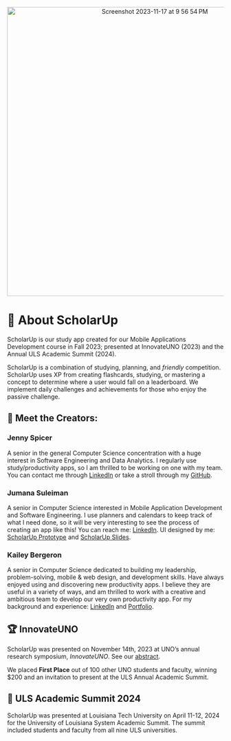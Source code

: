 <p align="center">
<img width="671" alt="Screenshot 2023-11-17 at 9 56 54 PM" src="https://github.com/Jenspi/ScholarUp/assets/148403239/8ac04a5b-2d2e-418f-bca4-c0425b4a6977">
</p>

# :green_apple: About ScholarUp
ScholarUp is our study app created for our Mobile Applications Development course in Fall 2023; presented at InnovateUNO (2023) and the Annual ULS Academic Summit (2024).

ScholarUp is a combination of studying, planning, and _friendly_ competition. ScholarUp uses XP from creating flashcards, studying, or mastering a concept to determine where a user would fall on a leaderboard. We implement daily challenges and achievements for those who enjoy the passive challenge.

## :pencil: Meet the Creators:
### Jenny Spicer
A senior in the general Computer Science concentration with a huge interest in Software Engineering and Data Analytics. I regularly use study/productivity apps, so I am thrilled to be working on one with my team. You can contact me through [LinkedIn](https://www.linkedin.com/in/jenspi/) or take a stroll through my [GitHub](https://github.com/Jenspi).

### Jumana Suleiman
A senior in Computer Science interested in Mobile Application Development and Software Engineering. I use planners and calendars to keep track of what I need done, so it will be very interesting to see the process of creating an app like this! You can reach me: [LinkedIn](https://www.linkedin.com/in/jumana-sul).
UI designed by me: [ScholarUp Prototype](https://github.com/JumanaCS/MY-ART/tree/main/ScholarUp) and [ScholarUp Slides](https://docs.google.com/presentation/d/17w2G4pYsliUlZ8SEmiXdHXObV6MG3XdAndcf3I_jJzw/edit?usp=sharing).

### Kailey Bergeron
A senior in Computer Science dedicated to building my leadership, problem-solving, mobile & web design, and development skills. Have always enjoyed using and discovering new productivity apps. I believe they are useful in a variety of ways, and am thrilled to work with a creative and ambitious team to develop our very own productivity app. For my background and experience: [LinkedIn](https://www.linkedin.com/in/kaileybergeron/) and [Portfolio](https://techkailey.github.io/MyPortfolioWebsite/).

## :trophy: InnovateUNO
ScholarUp was presented on November 14th, 2023 at UNO’s annual research symposium, _InnovateUNO_. See our [abstract](https://www.uno.edu/innovateuno/abstracts#comp).
<!-- See a [video of the presentation]()! -->
We placed **First Place** out of 100 other UNO students and faculty, winning $200 and an invitation to present at the ULS Annual Academic Summit.

## :microphone: ULS Academic Summit 2024
ScholarUp was presented at Louisiana Tech University on April 11-12, 2024 for the University of Louisiana System Academic Summit. The summit included students and faculty from all nine ULS universities.
